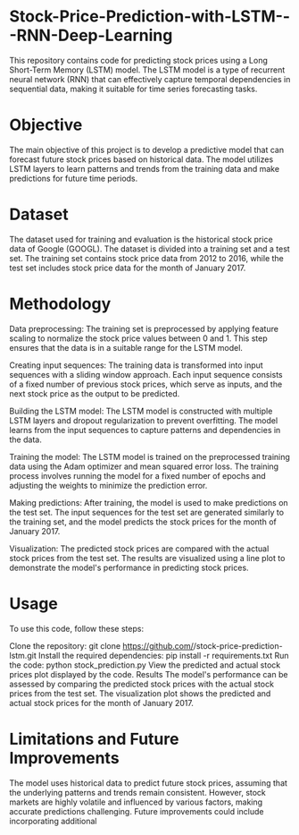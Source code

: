 # Stock-Price-Prediction-with-LSTM---RNN-Deep-Learning

This repository contains code for predicting stock prices using a Long Short-Term Memory (LSTM) model. The LSTM model is a type of recurrent neural network (RNN) that can effectively capture temporal dependencies in sequential data, making it suitable for time series forecasting tasks.

# Objective
The main objective of this project is to develop a predictive model that can forecast future stock prices based on historical data. The model utilizes LSTM layers to learn patterns and trends from the training data and make predictions for future time periods.

# Dataset
The dataset used for training and evaluation is the historical stock price data of Google (GOOGL). The dataset is divided into a training set and a test set. The training set contains stock price data from 2012 to 2016, while the test set includes stock price data for the month of January 2017.

# Methodology
Data preprocessing: The training set is preprocessed by applying feature scaling to normalize the stock price values between 0 and 1. This step ensures that the data is in a suitable range for the LSTM model.

Creating input sequences: The training data is transformed into input sequences with a sliding window approach. Each input sequence consists of a fixed number of previous stock prices, which serve as inputs, and the next stock price as the output to be predicted.

Building the LSTM model: The LSTM model is constructed with multiple LSTM layers and dropout regularization to prevent overfitting. The model learns from the input sequences to capture patterns and dependencies in the data.

Training the model: The LSTM model is trained on the preprocessed training data using the Adam optimizer and mean squared error loss. The training process involves running the model for a fixed number of epochs and adjusting the weights to minimize the prediction error.

Making predictions: After training, the model is used to make predictions on the test set. The input sequences for the test set are generated similarly to the training set, and the model predicts the stock prices for the month of January 2017.

Visualization: The predicted stock prices are compared with the actual stock prices from the test set. The results are visualized using a line plot to demonstrate the model's performance in predicting stock prices.

# Usage
To use this code, follow these steps:

Clone the repository: git clone https://github.com/<your-username>/stock-price-prediction-lstm.git
Install the required dependencies: pip install -r requirements.txt
Run the code: python stock_prediction.py
View the predicted and actual stock prices plot displayed by the code.
Results
The model's performance can be assessed by comparing the predicted stock prices with the actual stock prices from the test set. The visualization plot shows the predicted and actual stock prices for the month of January 2017.

# Limitations and Future Improvements
The model uses historical data to predict future stock prices, assuming that the underlying patterns and trends remain consistent. However, stock markets are highly volatile and influenced by various factors, making accurate predictions challenging.
Future improvements could include incorporating additional
